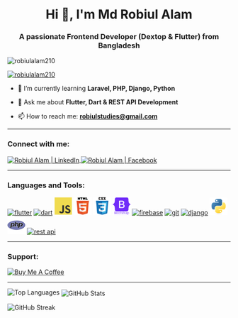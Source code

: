 <h1 align="center">Hi 👋, I'm Md Robiul Alam</h1>
<h3 align="center">A passionate Frontend Developer (Dextop & Flutter) from Bangladesh</h3>

<!-- Optional GIF
<img align="right" alt="Coding" width="400" src="https://media.tenor.com/rePDfDWO3XoAAAAd/hacking.gif">
-->

<p align="left">
  <img src="https://komarev.com/ghpvc/?username=robiulalam210&label=Profile%20views&color=0e75b6&style=flat" alt="robiulalam210" />
</p>

<p align="left">
  <a href="https://github.com/ryo-ma/github-profile-trophy"><img src="https://github-profile-trophy.vercel.app/?username=robiulalam210" alt="robiulalam210" /></a>
</p>

- 🌱 I’m currently learning **Laravel, PHP, Django, Python**

- 💬 Ask me about **Flutter, Dart & REST API Development**

- 📫 How to reach me: **robiulstudies@gmail.com**

---

<h3 align="left">Connect with me:</h3>
<p align="left">
  <a href="https://www.linkedin.com/in/robul-alam-712371202/" target="_blank">
    <img align="center" src="https://raw.githubusercontent.com/rahuldkjain/github-profile-readme-generator/master/src/images/icons/Social/linked-in-alt.svg" alt="Robiul Alam | LinkedIn" height="30" width="40" />
  </a>
  <a href="https://www.facebook.com/profile.php?id=100008896631530" target="_blank">
    <img align="center" src="https://raw.githubusercontent.com/rahuldkjain/github-profile-readme-generator/master/src/images/icons/Social/facebook.svg" alt="Robiul Alam | Facebook" height="30" width="40" />
  </a>
</p>

---

<h3 align="left">Languages and Tools:</h3>
<p align="left">
  <a href="https://flutter.dev" target="_blank"><img src="https://www.vectorlogo.zone/logos/flutterio/flutterio-icon.svg" alt="flutter" width="40" height="40"/></a>
  <a href="https://dart.dev" target="_blank"><img src="https://www.vectorlogo.zone/logos/dartlang/dartlang-icon.svg" alt="dart" width="40" height="40"/></a>
  <a href="https://developer.mozilla.org/en-US/docs/Web/JavaScript" target="_blank"><img src="https://raw.githubusercontent.com/devicons/devicon/master/icons/javascript/javascript-original.svg" alt="javascript" width="40" height="40"/></a>
  <a href="https://www.w3.org/html/" target="_blank"><img src="https://raw.githubusercontent.com/devicons/devicon/master/icons/html5/html5-original-wordmark.svg" alt="html5" width="40" height="40"/></a>
  <a href="https://www.w3schools.com/css/" target="_blank"><img src="https://raw.githubusercontent.com/devicons/devicon/master/icons/css3/css3-original-wordmark.svg" alt="css3" width="40" height="40"/></a>
  <a href="https://getbootstrap.com" target="_blank"><img src="https://raw.githubusercontent.com/devicons/devicon/master/icons/bootstrap/bootstrap-plain-wordmark.svg" alt="bootstrap" width="40" height="40"/></a>
  <a href="https://firebase.google.com/" target="_blank"><img src="https://www.vectorlogo.zone/logos/firebase/firebase-icon.svg" alt="firebase" width="40" height="40"/></a>
  <a href="https://git-scm.com/" target="_blank"><img src="https://www.vectorlogo.zone/logos/git-scm/git-scm-icon.svg" alt="git" width="40" height="40"/></a>
  <a href="https://www.djangoproject.com/" target="_blank"><img src="https://cdn.worldvectorlogo.com/logos/django.svg" alt="django" width="40" height="40"/></a>
  <a href="https://www.python.org" target="_blank"><img src="https://raw.githubusercontent.com/devicons/devicon/master/icons/python/python-original.svg" alt="python" width="40" height="40"/></a>
  <a href="https://www.php.net/" target="_blank"><img src="https://raw.githubusercontent.com/devicons/devicon/master/icons/php/php-original.svg" alt="php" width="40" height="40"/></a>
  <a href="https://restfulapi.net/" target="_blank"><img src="https://www.vectorlogo.zone/logos/json/json-icon.svg" alt="rest api" width="40" height="40"/></a>
</p>

---

<h3 align="left">Support:</h3>
<p>
  <a href="https://www.buymeacoffee.com/robiulalam210">
    <img src="https://cdn.buymeacoffee.com/buttons/v2/default-yellow.png" height="50" width="210" alt="Buy Me A Coffee" />
  </a>
</p>

---

<p><img align="left" src="https://github-readme-stats.vercel.app/api/top-langs?username=robiulalam210&show_icons=true&locale=en&layout=compact" alt="Top Languages" /></p>

<p>&nbsp;<img align="center" src="https://github-readme-stats.vercel.app/api?username=robiulalam210&show_icons=true&locale=en" alt="GitHub Stats" /></p>

<p><img align="center" src="https://github-readme-streak-stats.herokuapp.com/?user=robiulalam210&" alt="GitHub Streak" /></p>
